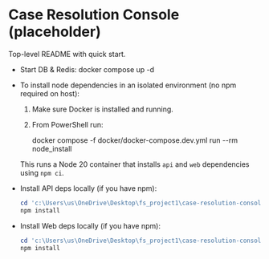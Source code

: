# Case Resolution Console (placeholder)

Top-level README with quick start.

- Start DB & Redis: docker compose up -d
- To install node dependencies in an isolated environment (no npm required on host):

  1. Make sure Docker is installed and running.
  2. From PowerShell run:

     docker compose -f docker/docker-compose.dev.yml run --rm node_install

  This runs a Node 20 container that installs `api` and `web` dependencies using `npm ci`.

- Install API deps locally (if you have npm):

  ```powershell
  cd 'c:\Users\us\OneDrive\Desktop\fs_project1\case-resolution-console\api'
  npm install
  ```

- Install Web deps locally (if you have npm):

  ```powershell
  cd 'c:\Users\us\OneDrive\Desktop\fs_project1\case-resolution-console\web'
  npm install
  ```
